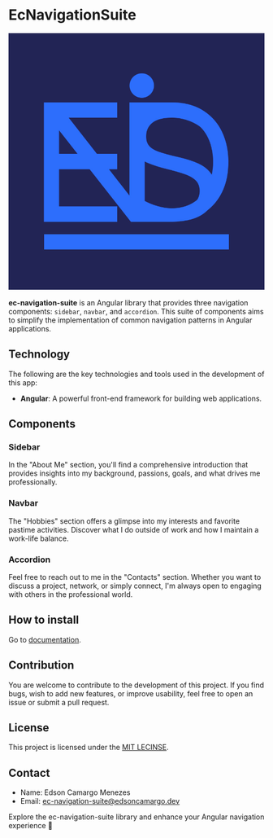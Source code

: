 # EcNavigationSuite

![EcNavigationSuite](./src/assets/images/icon.jpg)

**ec-navigation-suite** is an Angular library that provides three navigation components: `sidebar`, `navbar`, and `accordion`. This suite of components aims to simplify the implementation of common navigation patterns in Angular applications.

## Technology

The following are the key technologies and tools used in the development of this app:

- **Angular**: A powerful front-end framework for building web applications.

## Components

### Sidebar

In the "About Me" section, you'll find a comprehensive introduction that provides insights into my background, passions, goals, and what drives me professionally.

### Navbar

The "Hobbies" section offers a glimpse into my interests and favorite pastime activities. Discover what I do outside of work and how I maintain a work-life balance.

### Accordion

Feel free to reach out to me in the "Contacts" section. Whether you want to discuss a project, network, or simply connect, I'm always open to engaging with others in the professional world.

## How to install

Go to [documentation](https://ec-navigation-suite.edsoncamargo.dev).

## Contribution

You are welcome to contribute to the development of this project. If you find bugs, wish to add new features, or improve usability, feel free to open an issue or submit a pull request.

## License

This project is licensed under the [MIT LECINSE](./LICENSE).

## Contact

- Name: Edson Camargo Menezes
- Email: ec-navigation-suite@edsoncamargo.dev

Explore the ec-navigation-suite library and enhance your Angular navigation experience 🚀
